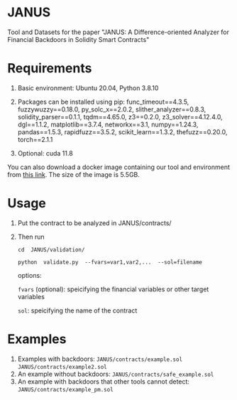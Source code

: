 # JANUS
Tool and Datasets for the paper "JANUS: A Difference-oriented Analyzer for Financial Backdoors in Solidity Smart Contracts"
# Requirements
1. Basic environment:
Ubuntu 20.04, Python 3.8.10

2. Packages can be installed using pip:  func_timeout==4.3.5, fuzzywuzzy==0.18.0, py_solc_x==2.0.2, slither_analyzer==0.8.3, solidity_parser==0.1.1, tqdm==4.65.0, z3==0.2.0, z3_solver==4.12.4.0, dgl==1.1.2, matplotlib==3.7.4, networkx==3.1, numpy==1.24.3, pandas==1.5.3, rapidfuzz==3.5.2, scikit_learn==1.3.2, thefuzz==0.20.0, torch==2.1.1

3. Optional:
cuda 11.8

  You can also download a docker image containing our tool and environment from <a href="https://janus-bucket.s3.us-east-2.amazonaws.com/JANUS-image.tar.gz">this link</a>. 
  The size of the image is 5.5GB.
# Usage
1. Put the contract to be analyzed in JANUS/contracts/

2. Then run 

   `cd  JANUS/validation/`   

   `python  validate.py  --fvars=var1,var2,...  --sol=filename`

     options:

     `fvars` (optional): speicifying the financial variables or other target variables

     `sol`:  speicifying the name of the contract 
# Examples
1. Examples with backdoors: `JANUS/contracts/example.sol` `JANUS/contracts/example2.sol`
2. An example without backdoors: `JANUS/contracts/safe_example.sol `
3. An example with backdoors that other tools cannot detect: `JANUS/contracts/example_pm.sol`
